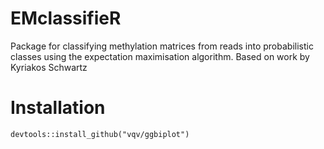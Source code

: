 # EMclassifieR
Package for classifying methylation matrices from reads into probabilistic classes using the expectation maximisation algorithm. Based on work by Kyriakos Schwartz

# Installation
```
devtools::install_github("vqv/ggbiplot")
